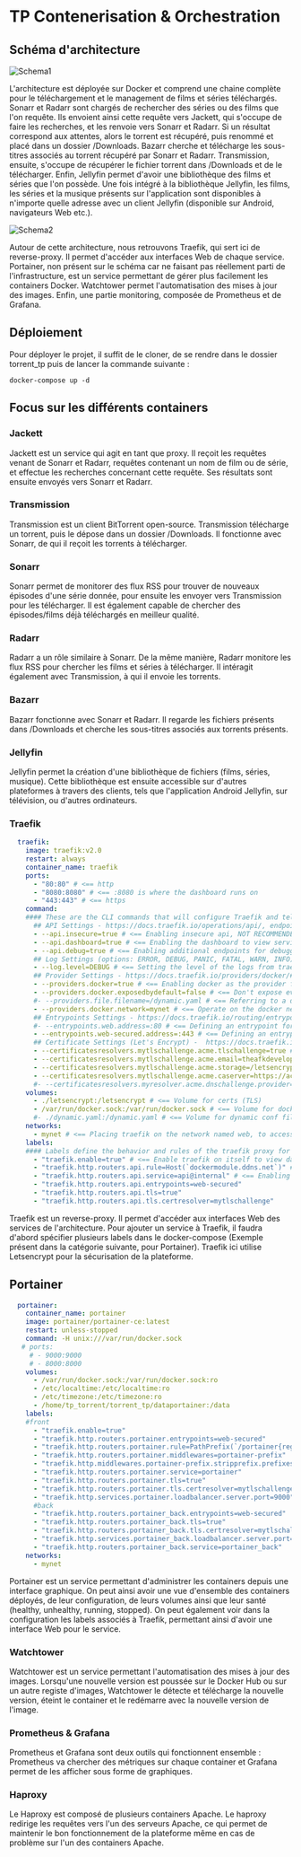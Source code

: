 # TP Contenerisation & Orchestration

## Schéma d'architecture

![Schema1](schéma1.png)

L'architecture est déployée sur Docker et comprend une chaine complète pour le téléchargement et le management de films et séries téléchargés. Sonarr et Radarr sont chargés de rechercher des séries ou des films que l'on requête. Ils envoient ainsi cette requête vers Jackett, qui s'occupe de faire les recherches, et les renvoie vers Sonarr et Radarr. Si un résultat correspond aux attentes, alors le torrent est récupéré, puis renommé et placé dans un dossier /Downloads. Bazarr cherche et télécharge les sous-titres associés au torrent récupéré par Sonarr et Radarr. 
Transmission, ensuite, s'occupe de récupérer le fichier torrent dans /Downloads et de le télécharger. 
Enfin, Jellyfin permet d'avoir une bibliothèque des films et séries que l'on possède. Une fois intégré à la bibliothèque Jellyfin, les films, les séries et la musique présents sur l'application sont disponibles à n'importe quelle adresse avec un client Jellyfin (disponible sur Android, navigateurs Web etc.).

![Schema2](schéma2.png)

Autour de cette architecture, nous retrouvons Traefik, qui sert ici de reverse-proxy. Il permet d'accéder aux interfaces Web de chaque service. Portainer, non présent sur le schéma car ne faisant pas réellement parti de l'infrastructure, est un service permettant de gérer plus facilement les containers Docker. Watchtower permet l'automatisation des mises à jour des images. Enfin, une partie monitoring, composée de Prometheus et de Grafana.

## Déploiement

Pour déployer le projet, il suffit de le cloner, de se rendre dans le dossier torrent_tp puis de lancer la commande suivante :

```
docker-compose up -d
```

## Focus sur les différents containers

### Jackett

Jackett est un service qui agit en tant que proxy. Il reçoit les requêtes venant de Sonarr et Radarr, requêtes contenant un nom de film ou de série, et effectue les recherches concernant cette requête. Ses résultats sont ensuite envoyés vers Sonarr et Radarr. 

### Transmission

Transmission est un client BitTorrent open-source. Transmission télécharge un torrent, puis le dépose dans un dossier /Downloads. Il fonctionne avec Sonarr, de qui il reçoit les torrents à télécharger. 

### Sonarr

Sonarr permet de monitorer des flux RSS pour trouver de nouveaux épisodes d'une série donnée, pour ensuite les envoyer vers Transmission pour les télécharger. Il est également capable de chercher des épisodes/films déjà téléchargés en meilleur qualité. 

### Radarr

Radarr a un rôle similaire à Sonarr. De la même manière, Radarr monitore les flux RSS pour chercher les films et séries à télécharger. Il intéragit également avec Transmission, à qui il envoie les torrents.

### Bazarr

Bazarr fonctionne avec Sonarr et Radarr. Il regarde les fichiers présents dans /Downloads et cherche les sous-titres associés aux torrents présents. 

### Jellyfin

Jellyfin permet la création d'une bibliothèque de fichiers (films, séries, musique). Cette bibliothèque est ensuite accessible sur d'autres plateformes à travers des clients, tels que l'application Android Jellyfin, sur télévision, ou d'autres ordinateurs. 

### Traefik

```yaml
  traefik:
    image: traefik:v2.0
    restart: always
    container_name: traefik
    ports:
      - "80:80" # <== http
      - "8080:8080" # <== :8080 is where the dashboard runs on
      - "443:443" # <== https
    command:
    #### These are the CLI commands that will configure Traefik and tell it how to work! ####
      ## API Settings - https://docs.traefik.io/operations/api/, endpoints - https://docs.traefik.io/operations/api/#endpoints ##
      - --api.insecure=true # <== Enabling insecure api, NOT RECOMMENDED FOR PRODUCTION
      - --api.dashboard=true # <== Enabling the dashboard to view services, middlewares, routers, etc...
      - --api.debug=true # <== Enabling additional endpoints for debugging and profiling
      ## Log Settings (options: ERROR, DEBUG, PANIC, FATAL, WARN, INFO) - https://docs.traefik.io/observability/logs/ ##
      - --log.level=DEBUG # <== Setting the level of the logs from traefik
      ## Provider Settings - https://docs.traefik.io/providers/docker/#provider-configuration ##
      - --providers.docker=true # <== Enabling docker as the provider for traefik
      - --providers.docker.exposedbydefault=false # <== Don't expose every container to traefik, only expose enabled ones
      #- --providers.file.filename=/dynamic.yaml # <== Referring to a dynamic configuration file
      - --providers.docker.network=mynet # <== Operate on the docker network named web
      ## Entrypoints Settings - https://docs.traefik.io/routing/entrypoints/#configuration ##
      #- --entrypoints.web.address=:80 # <== Defining an entrypoint for port :80 named web
      - --entrypoints.web-secured.address=:443 # <== Defining an entrypoint for https on port :443 named web-secured
      ## Certificate Settings (Let's Encrypt) -  https://docs.traefik.io/https/acme/#configuration-examples ##
      - --certificatesresolvers.mytlschallenge.acme.tlschallenge=true # <== Enable TLS-ALPN-01 to generate and renew ACME certs
      - --certificatesresolvers.mytlschallenge.acme.email=theafkdeveloper@gmail.com # <== Setting email for certs
      - --certificatesresolvers.mytlschallenge.acme.storage=/letsencrypt/acme.json # <== Defining acme file to store cert information
      - --certificatesresolvers.mytlschallenge.acme.caserver=https://acme-v02.api.letsencrypt.org/directory   
      #- --certificatesresolvers.myresolver.acme.dnschallenge.provider=noip
    volumes:
      - ./letsencrypt:/letsencrypt # <== Volume for certs (TLS)
      - /var/run/docker.sock:/var/run/docker.sock # <== Volume for docker admin
      #- ./dynamic.yaml:/dynamic.yaml # <== Volume for dynamic conf file, **ref: line 27
    networks:
      - mynet # <== Placing traefik on the network named web, to access containers on this network
    labels:
    #### Labels define the behavior and rules of the traefik proxy for this container ####
      - "traefik.enable=true" # <== Enable traefik on itself to view dashboard and assign subdomain to view it
      - "traefik.http.routers.api.rule=Host(`dockermodule.ddns.net`)" # <== Setting the domain for the dashboard
      - "traefik.http.routers.api.service=api@internal" # <== Enabling the api to be a service to access
      - "traefik.http.routers.api.entrypoints=web-secured"
      - "traefik.http.routers.api.tls=true"
      - "traefik.http.routers.api.tls.certresolver=mytlschallenge"
```

Traefik est un reverse-proxy. Il permet d'accéder aux interfaces Web des services de l'architecture. Pour ajouter un service à Traefik, il faudra d'abord spécifier plusieurs labels dans le docker-compose (Exemple présent dans la catégorie suivante, pour Portainer). Traefik ici utilise Letsencrypt pour la sécurisation de la plateforme.

## Portainer

```yaml
  portainer:
    container_name: portainer
    image: portainer/portainer-ce:latest
    restart: unless-stopped
    command: -H unix:///var/run/docker.sock
   # ports:
     # - 9000:9000
     # - 8000:8000
    volumes:
      - /var/run/docker.sock:/var/run/docker.sock:ro
      - /etc/localtime:/etc/localtime:ro
      - /etc/timezone:/etc/timezone:ro
      - /home/tp_torrent/torrent_tp/dataportainer:/data
    labels:
    #front
      - "traefik.enable=true"
      - "traefik.http.routers.portainer.entrypoints=web-secured"
      - "traefik.http.routers.portainer.rule=PathPrefix(`/portainer{regex:$$|/.*}`)"
      - "traefik.http.routers.portainer.middlewares=portainer-prefix"
      - "traefik.http.middlewares.portainer-prefix.stripprefix.prefixes=/portainer"
      - "traefik.http.routers.portainer.service=portainer"
      - "traefik.http.routers.portainer.tls=true"
      - "traefik.http.routers.portainer.tls.certresolver=mytlschallenge"
      - "traefik.http.services.portainer.loadbalancer.server.port=9000"
      #back
      - "traefik.http.routers.portainer_back.entrypoints=web-secured"
      - "traefik.http.routers.portainer_back.tls=true"
      - "traefik.http.routers.portainer_back.tls.certresolver=mytlschallenge"
      - "traefik.http.services.portainer_back.loadbalancer.server.port=8000"
      - "traefik.http.routers.portainer_back.service=portainer_back"
    networks:
      - mynet
```

Portainer est un service permettant d'administrer les containers depuis une interface graphique. On peut ainsi avoir une vue d'ensemble des containers déployés, de leur configuration, de leurs volumes ainsi que leur santé (healthy, unhealthy, running, stopped). On peut également voir dans la configuration les labels associés à Traefik, permettant ainsi d'avoir une interface Web pour le service. 

### Watchtower

Watchtower est un service permettant l'automatisation des mises à jour des images. Lorsqu'une nouvelle version est poussée sur le Docker Hub ou sur un autre registe d'images, Watchtower le détecte et télécharge la nouvelle version, éteint le container et le redémarre avec la nouvelle version de l'image. 

### Prometheus & Grafana

Prometheus et Grafana sont deux outils qui fonctionnent ensemble : Prometheus va chercher des métriques sur chaque container et Grafana permet de les afficher sous forme de graphiques. 

### Haproxy

Le Haproxy est composé de plusieurs containers Apache. Le haproxy redirige les requêtes vers l'un des serveurs Apache, ce qui permet de maintenir le bon fonctionnement de la plateforme même en cas de problème sur l'un des containers Apache.
